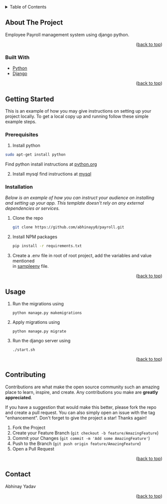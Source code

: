 <!-- TABLE OF CONTENTS -->
<details>
  <summary>Table of Contents</summary>
  <ol>
    <li>
      <a href="#about-the-project">About The Project</a>
      <ul>
        <li><a href="#built-with">Built With</a></li>
      </ul>
    </li>
    <li>
      <a href="#getting-started">Getting Started</a>
      <ul>
        <li><a href="#prerequisites">Prerequisites</a></li>
        <li><a href="#installation">Installation</a></li>
      </ul>
    </li>
    <li><a href="#contributing">Contributing</a></li>
    <li><a href="#contact">Contact</a></li>
 
  </ol>
</details>



<!-- ABOUT THE PROJECT -->
## About The Project

Employee Payroll management system using django python.

<p align="right">(<a href="#top">back to top</a>)</p>



### Built With

* [Python](https://www.python.org/)
* [Django](https://www.djangoproject.com/)

<p align="right">(<a href="#top">back to top</a>)</p>



<!-- GETTING STARTED -->
## Getting Started

This is an example of how you may give instructions on setting up your project locally.
To get a local copy up and running follow these simple example steps.

### Prerequisites

1. Install python
  ```sh
  sudo apt-get install python
  ```
Find python install instructions at [python.org](https://www.python.org/)

2. Install mysql find instructions at [mysql](https://www.dev.mysql.com/)   

### Installation

_Below is an example of how you can instruct your audience on installing and setting up your app. This template doesn't rely on any external dependencies or services._

1. Clone the repo
   ```sh
   git clone https://github.com/abhinayy0/payroll.git
   ```
2. Install NPM packages
   ```sh
   pip install -r requirements.txt
   ```
3. Create a .env file in root of root project, add the variables and value mentioned  
   in [sampleenv]('./../sampleenv) file.

<p align="right">(<a href="#top">back to top</a>)</p>



<!-- USAGE EXAMPLES -->
## Usage

1. Run the migrations using 
   ```
   python manage.py makemigrations
   ```

2. Apply migrations using 
   ```
   python manage.py migrate
   ```
3. Run the django server using
   ```
   ./start.sh
   ```
<p align="right">(<a href="#top">back to top</a>)</p>



<!-- CONTRIBUTING -->
## Contributing

Contributions are what make the open source community such an amazing place to learn, inspire, and create. Any contributions you make are **greatly appreciated**.

If you have a suggestion that would make this better, please fork the repo and create a pull request. You can also simply open an issue with the tag "enhancement".
Don't forget to give the project a star! Thanks again!

1. Fork the Project
2. Create your Feature Branch (`git checkout -b feature/AmazingFeature`)
3. Commit your Changes (`git commit -m 'Add some AmazingFeature'`)
4. Push to the Branch (`git push origin feature/AmazingFeature`)
5. Open a Pull Request

<p align="right">(<a href="#top">back to top</a>)</p>




<!-- CONTACT -->
## Contact

Abhinay Yadav
<p align="right">(<a href="#top">back to top</a>)</p>